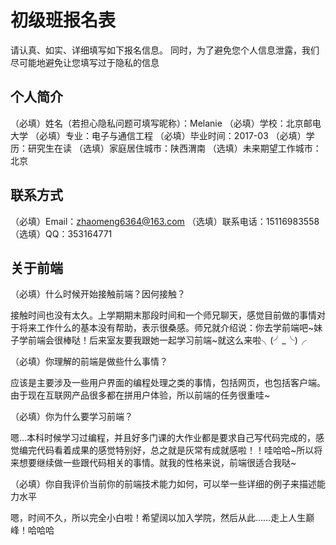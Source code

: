 # 初级班报名表

请认真、如实、详细填写如下报名信息。
同时，为了避免您个人信息泄露，我们尽可能地避免让您填写过于隐私的信息

## 个人简介

（必填）姓名（若担心隐私问题可填写昵称）：Melanie
（必填）学校：北京邮电大学
（必填）专业：电子与通信工程
（必填）毕业时间：2017-03
（必填）学历：研究生在读
（选填）家庭居住城市：陕西渭南
（选填）未来期望工作城市：北京

## 联系方式

（必填）Email：zhaomeng6364@163.com
（选填）联系电话：15116983558
（选填）QQ：353164771

## 关于前端

（必填）什么时候开始接触前端？因何接触？

接触时间也没有太久。上学期期末那段时间和一个师兄聊天，感觉目前做的事情对于将来工作什么的基本没有帮助，表示很桑感。师兄就介绍说：你去学前端吧~妹子学前端会很棒哒！后来室友要我跟她一起学习前端~就这么来啦╮(╯_╰)╭

（必填）你理解的前端是做些什么事情？

应该是主要涉及一些用户界面的编程处理之类的事情，包括网页，也包括客户端。由于现在互联网产品很多都在拼用户体验，所以前端的任务很重哇~

（必填）你为什么要学习前端？

嗯…本科时候学习过编程，并且好多门课的大作业都是要求自己写代码完成的，感觉编完代码看着成果的感觉特别好，总之就是灰常有成就感啦！！哇哈哈~所以将来想要继续做一些跟代码相关的事情。就我的性格来说，前端很适合我哒~

（必填）你自我评价当前你的前端技术能力如何，可以举一些详细的例子来描述能力水平

嗯，时间不久，所以完全小白啦！希望阔以加入学院，然后从此……走上人生巅峰！哈哈哈

